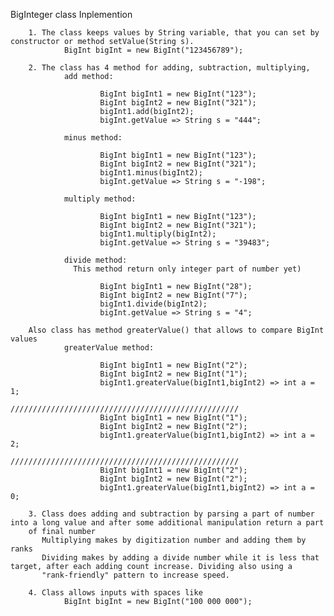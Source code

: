 BigInteger class Inplemention 


        1. The class keeps values by String variable, that you can set by constructor or method setValue(String s).
                BigInt bigInt = new BigInt("123456789");
                
        2. The class has 4 method for adding, subtraction, multiplying, 
                add method:
                
                        BigInt bigInt1 = new BigInt("123");
                        BigInt bigInt2 = new BigInt("321");
                        bigInt1.add(bigInt2);
                        bigInt.getValue => String s = "444";
                        
                minus method:
                
                        BigInt bigInt1 = new BigInt("123");
                        BigInt bigInt2 = new BigInt("321");
                        bigInt1.minus(bigInt2);
                        bigInt.getValue => String s = "-198";
                        
                multiply method:
                
                        BigInt bigInt1 = new BigInt("123");
                        BigInt bigInt2 = new BigInt("321");
                        bigInt1.multiply(bigInt2);
                        bigInt.getValue => String s = "39483";
                        
                divide method: 
                  This method return only integer part of number yet)
                  
                        BigInt bigInt1 = new BigInt("28");
                        BigInt bigInt2 = new BigInt("7");
                        bigInt1.divide(bigInt2);
                        bigInt.getValue => String s = "4";
                        
        Also class has method greaterValue() that allows to compare BigInt values
                greaterValue method:
                
                        BigInt bigInt1 = new BigInt("2");
                        BigInt bigInt2 = new BigInt("1");
                        bigInt1.greaterValue(bigInt1,bigInt2) => int a = 1;
                        ///////////////////////////////////////////////////
                        BigInt bigInt1 = new BigInt("1");
                        BigInt bigInt2 = new BigInt("2");
                        bigInt1.greaterValue(bigInt1,bigInt2) => int a = 2;
                        ///////////////////////////////////////////////////
                        BigInt bigInt1 = new BigInt("2");
                        BigInt bigInt2 = new BigInt("2");
                        bigInt1.greaterValue(bigInt1,bigInt2) => int a = 0;
                        
        3. Class does adding and subtraction by parsing a part of number into a long value and after some additional manipulation return a part
        of final number
           Multiplying makes by digitization number and adding them by ranks
           Dividing makes by adding a divide number while it is less that target, after each adding count increase. Dividing also using a
           "rank-friendly" pattern to increase speed.
           
        4. Class allows inputs with spaces like 
                BigInt bigInt = new BigInt("100 000 000");
